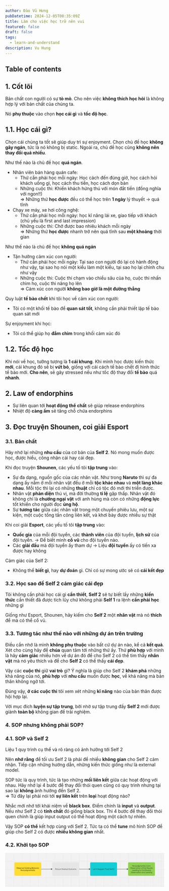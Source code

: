 ```yaml
---
author: Đào Vũ Hưng
pubDatetime: 2024-12-05T08:35:09Z
title: Làm cho việc học trở nên vui
featured: false
draft: false
tags:
  - learn-and-understand
description: Vu Hung
---
```

## Table of contents
## 1. Cốt lõi
Bản chất con người có sự **tò mò**. Cho nên việc **không thích học hỏi** là không hợp lý với bản chất của chúng ta.

Nó **phụ thuộc** vào chọn **học cái gì** và **tốc độ học**.
## 1.1. Học cái gì?
Chọn cái chúng ta tốt sẽ giúp duy trì sự enjoyment. Chọn chủ đề học **không gây ngán**, tức là nó không bị static. Ngoài ra, chủ đề học cũng **không nên thay đổi quá nhiều**. 

Như thế nào là chủ đề học **quá ngán**. 
- Nhân viên bán hàng quán cafe: 
	- Thứ cần phải học mỗi ngày: Học cách đến đúng giờ, học cách hỏi khách uống gì, học cách thu tiền, học cách dọn bàn
	- Những cuộc thi: Khiến khách hứng thú với món đắt tiền (đồng nghĩa với ngon!!) \
=>  Những thứ **học được** đều có thể học trên **1 ngày** lý thuyết -> quá tĩnh
- Chạy xe máy, xe hơi công nghệ:
	- Thứ cần phải học mỗi ngày: học kĩ năng lái xe, giao tiếp với khách (chủ yếu là first and last impression)
	- Những cuộc thi: Chở được bao nhiêu khách mỗi ngày \
=> Những thứ **học được** nhanh trở nên quá tĩnh sau **một khoảng** thời gian

Như thế nào là chủ đề học **không quá ngán**
- Tận hưởng cảm xúc con người:
	- Thứ cần phải học mỗi ngày: Tại sao con người đó lại có hành động như vậy, tại sao họ nói một kiểu làm một kiểu, tại sao họ lại chỉnh chu như vậy
	- Những cuộc thi: Cuộc thi chạm vào chiều sâu của họ, cuộc thi nhấn chìm họ, cuộc thi nâng họ lên \
=> Cảm xúc con người **không bao giờ là một đường thẳng** 

Quy luật **tế bào chết** khi tôi học về cảm xúc con người:
- Tôi có một khối tế bào để **quan sát tốt**, không cần phải thiết lập tế bào quan sát mới

Sự enjoyment khi học:
- Tôi có thể giúp họ **đắm chìm** trong khối cảm xúc đó
## 1.2. Tốc độ học
Khi nói về học, tưỡng tượng là **1 cái khung**. Khi mình học được kiến thức **mới**, cái khung đó sẽ bị **vứt bỏ**, giống với cái cách tế bào chết đi hình thức tế bào mới. **Cho nên**, sẽ gây stressed nếu như tốc độ thay đổi **tế bào** quá **nhanh**.
## 2. Law of endorphins
- Sự liên quan tới **hoạt động thể chất** sẽ giúp release endorphins
- Nhiệt độ **càng ấm** sẽ tăng chỗ chứa endorphins
## 3. Đọc truyện Shounen, coi giải Esport 
### 3.1. Bản chất
Hãy nhớ lại những **nhu cầu** của cơ bản của **Self 2**. Nó mong muốn được học, được hiểu, công nhận cái hay cái đẹp. 

Khi đọc truyện **Shounen**, các yếu tố tôi **tập trung** vào:
- Sự đa dạng, nguồn gốc của các nhân vật. Như trong **Naruto** thì sự đa dạng ấy nằm ở mỗi nhân vật đều ở mỗi **tộc khác nhau** và **một làng khác nhau**. Mỗi tộc thì lại có những **thuật** chỉ có tộc đó mới thi triển được.
- Nhân vật **phản diện** thú vị, mà đời thường **tỉ lệ** gặp thấp. Nhân vật đó không chỉ là **chướng ngại vật** với anh hùng mà còn có những **động lực** tốt khiến cho người đọc **ủng hộ**. 
- Sự **tương tác** giữa các nhân vật trong một chuyến phiêu lưu, một sự kiện, một cuộc tổng tấn công liên kết, và khơi bày được nhiều sự thật

Khi coi giải **Esport**, các yếu tố tôi **tập trung** vào:
- **Quốc gia** của mỗi đội tuyển, các **thành viên** của đội tuyển, **lịch sử** của đội tuyển. -> Để biết mình **cổ vũ** cho đội tuyển nào.
- Các **giải đấu** mà đội tuyển ấy tham dự -> Liệu **đội tuyển** ấy có tiến xa được hay không

Cảm giác của Self 2:
- Không thể **biết gì**, hay **dự đoán** gì. Chỉ có sự mong ước sẽ có **cái kết đẹp**
### 3.2. Học sao để Self 2 cảm giác cái đẹp
Tôi không cần phải học cái gì **cần thiết**, **Self 2** sẽ tự biết lấy những **kiến thức** cần thiết đã được tích lũy chứ không phải **Self 1** ra lệnh **cần phải học** những gì

Giống như Esport, Shounen, hãy kiếm cho **Self 2** một **nhân vật** mà nó **thích** để mà có thể cổ vũ. 

### 3.3. Tương tác như thế nào với những dự án trên trường
Điều cần nhớ là mình **không phụ thuộc** vào bất cứ dự án nào, kể cả **kết quả**. Xét cho cùng hãy để **chúa** quan tâm tới những thứ ấy. Thứ **phù hợp** với mình là hãy **cảm giác** nhiều hơn về dự án đó để cho Self 2 có thể tìm thấy **nhân vật** mà nó yêu thích và để cho **Self 2** có thể thấy **cái đẹp**. 


Vậy các **cuộc thi** giữ **vai trò** gì? Ý nghĩa là giúp cho Self 2 **khám phá** những khả năng của nó, **phù hợp** với **nhu cầu** muốn được **học**, về khả năng mà bản thân không ngờ tới.

Đúng vậy, **ở các cuộc thi** tôi xem xét những **kĩ năng** nào của bản thân được hội hợp lại.

Với mục đích **luyện sự tập trung**, bởi nhờ sự tập trung đấy **Self 2** mới được giành **toàn bộ** không gian để trải nghiệm.
### 4. SOP nhưng không phải SOP?
### 4.1. SOP và Self 2
Liệu 1 quy trình cụ thể và rõ ràng có ảnh hưởng tới Self 2

Nên **nhớ rằng** để tối ưu Self 2 là phải để nhiều **không gian** cho Self 2 cảm nhận. Tiếp cận những hướng dẫn, những kiến thức giống như là external model. 

SOP tức là quy trình, tức là tạo những **mối liên kết** giữa các hoạt động với nhau. Hãy nhớ lại 4 bước để thay đổi thói quen cũng có quy trình nhưng tại sao lại **không** ảnh hưởng đến Self 2. \
=> Từ đây lại phải nói tới **sự liên kết** trên **loại** hoạt động nào?

Nhắc mới nhớ tới khái niệm về **black box**. Điểm chính là **input** và **output**. Nếu như Self 2 có **tính chất** đó giống black box. Thì 4 bước để thay đổi thói quen chính là giúp input output có thể hoạt động một cách tự nhiên.

Vậy SOP **có thể** kết hợp cùng với Self 2. Tức ta có thể **tune** mô hình SOP để giúp cho Self 2 có được **nhiều không gian** nhất. 
### 4.2. Khởi tạo SOP
![change_habbit.png](../../assets/images/change_habbit.png)
